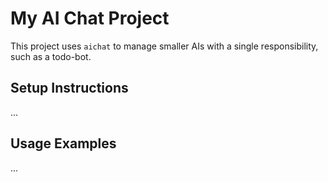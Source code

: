 # My AI Chat Project

This project uses `aichat` to manage smaller AIs with a single responsibility, such as a todo-bot.

## Setup Instructions

...

## Usage Examples

...
